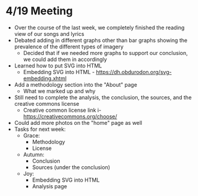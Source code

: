 # 4/19 Meeting

* Over the course of the last week, we completely finished the reading view of our songs and lyrics
* Debated adding in different graphs other than bar graphs showing the prevalence of the different types of imagery 
    * Decided that if we needed more graphs to support our conclusion, we could add them in accordingly
* Learned how to put SVG into HTML
    * Embedding SVG into HTML - https://dh.obdurodon.org/svg-embedding.xhtml
* Add a methodology section into the "About" page
    * What we marked up and why
* Still need to complete the analysis, the conclusion, the sources, and the creative commons license
    * Creative common license link i- https://creativecommons.org/choose/
* Could add more photos on the "home" page as well
* Tasks for next week:
    * Grace:
        * Methodology
        * License
    * Autumn:
        * Conclusion
        * Sources (under the conclusion)
    * Joy:
        * Embedding SVG into HTML
        * Analysis page
    